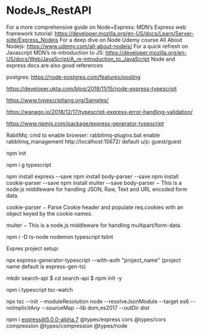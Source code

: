 # NodeJs_RestAPI

For a more comprehensive guide on Node+Express: 
MDN’s Express web framework tutorial: https://developer.mozilla.org/en-US/docs/Learn/Server-side/Express_Nodejs
For a deep dive on Node
Udemy course All About Nodejs: https://www.udemy.com/all-about-nodejs/
For a quick refresh on Javascript
MDN’s re-introduction to JS: https://developer.mozilla.org/en-US/docs/Web/JavaScript/A_re-introduction_to_JavaScript
Node and express docs are also good references

postgres: https://node-postgres.com/features/pooling

https://developer.okta.com/blog/2018/11/15/node-express-typescript

https://www.typescriptlang.org/Samples/

https://wanago.io/2018/12/17/typescript-express-error-handling-validation/

https://www.npmjs.com/package/express-generator-typescript

RabitMq: 
cmd to enable browser: rabbitmq-plugins.bat enable rabbitmq_management
http://localhost:15672/
default u/p: guest/guest

npm init

npm i g typescript

npm install express --save
	npm install body-parser --save
	npm install cookie-parser --save
	npm install multer --save
body-parser − This is a node.js middleware for handling JSON, Raw, Text and URL encoded form data.

cookie-parser − Parse Cookie header and populate req.cookies with an object keyed by the cookie names.

multer − This is a node.js middleware for handling multipart/form-data.


npm i -D ts-node nodemon typescript tslint

Expres project setup:

npx express-generator-typescript --with-auth "project_name" (project name default is express-gen-ts)




mkdir search-api
$ cd search-api
$ npm init -y

npm i typescript tsc-watch

npx tsc --init --moduleResolution node --resolveJsonModule --target es6 --noImplicitAny --sourceMap --lib dom,es2017 --outDir dist

npm i express@5.0.0-alpha.7 @types/express cors @types/cors compression @types/compression @types/node


